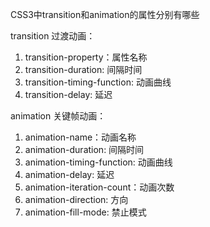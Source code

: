 CSS3中transition和animation的属性分别有哪些

transition 过渡动画：
1. transition-property：属性名称
2. transition-duration: 间隔时间
3. transition-timing-function: 动画曲线
4. transition-delay: 延迟

animation 关键帧动画：
1.  animation-name：动画名称
2.  animation-duration: 间隔时间
3.  animation-timing-function: 动画曲线
4.  animation-delay: 延迟
5.  animation-iteration-count：动画次数
6.  animation-direction: 方向
7.  animation-fill-mode: 禁止模式